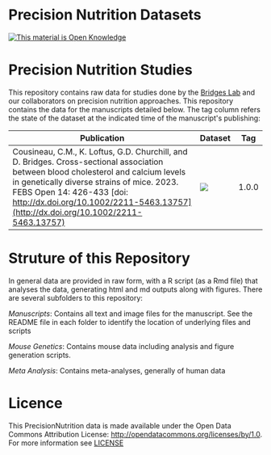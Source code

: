 Precision Nutrition Datasets
============================

<!-- Open Knowledge Link -->
 <a href="http://opendefinition.org/">
 <img alt="This material is Open Knowledge" border="0"
  src="http://assets.okfn.org/images/ok_buttons/ok_80x15_blue.png" /></a>
<!-- /Open Knowledge Link -->

# Precision Nutrition Studies

This repository contains raw data for studies done by the [Bridges Lab](http://bridgeslab.sph.umich.edu) and our collaborators on precision nutrition approaches.  This repository contains the data for the manuscripts detailed below.  The tag column refers the state of the dataset at the indicated time of the manuscript's publishing:

| Publication | Dataset | Tag |
|-------------|---------|-----|
| Cousineau, C.M., K. Loftus, G.D. Churchill, and D. Bridges. Cross-sectional association between blood cholesterol and calcium levels in genetically diverse strains of mice. 2023.   FEBS Open  14: 426-433 [doi: http://dx.doi.org/10.1002/2211-5463.13757](http://dx.doi.org/10.1002/2211-5463.13757)|[<img src="https://zenodo.org/badge/DOI/10.5281/zenodo.10408266.svg">](https://doi.org/10.5281/zenodo.10408266) | 1.0.0 |


# Struture of this Repository

In general data are provided in raw form, with a R script (as a Rmd file) that analyses the data, generating html and md outputs along with figures.  There are several subfolders to this repository:

*Manuscripts*: Contains all text and image files for the manuscript.  See the README file in each folder to identify the location of underlying files and scripts

*Mouse Genetics*: Contains mouse data including analysis and figure generation scripts.

*Meta Analysis*: Contains meta-analyses, generally of human data


# Licence

This PrecisionNutrition data is made available under the Open Data Commons Attribution License: http://opendatacommons.org/licenses/by/1.0.  For more information see [LICENSE](https://github.com/BridgesLab/PrecisionNutrition/blob/master/LICENSE.txt)

